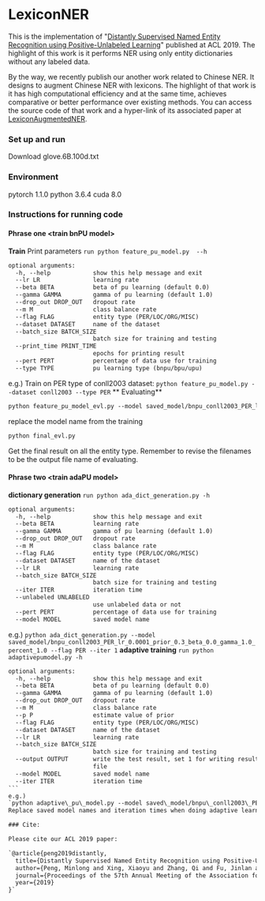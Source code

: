 # LexiconNER
This is the implementation of "[Distantly Supervised Named Entity Recognition using Positive-Unlabeled
Learning](https://www.aclweb.org/anthology/P19-1231)" published at ACL 2019. The highlight of this work is it performs NER using only entity dictionaries without any labeled data.

By the way, we recently publish our another work related to Chinese NER. It designs to augment Chinese NER with lexicons. The highlight of that work is it has high computational efficiency and at the same time, achieves comparative or better performance over existing methods. You can access the source code of that work and a hyper-link of its associated paper at [LexiconAugmentedNER](https://github.com/v-mipeng/LexiconAugmentedNER).

### Set up and run
Download glove.6B.100d.txt
### Environment
pytorch 1.1.0
python 3.6.4
cuda 8.0
### Instructions for running code
#### Phrase one \<train bnPU model\>
**Train**
Print parameters
`run python feature_pu_model.py  --h`
```html
optional arguments:
  -h, --help            show this help message and exit
  --lr LR               learning rate
  --beta BETA           beta of pu learning (default 0.0)
  --gamma GAMMA         gamma of pu learning (default 1.0)
  --drop_out DROP_OUT   dropout rate
  --m M                 class balance rate
  --flag FLAG           entity type (PER/LOC/ORG/MISC)
  --dataset DATASET     name of the dataset
  --batch_size BATCH_SIZE
                    	batch size for training and testing
  --print_time PRINT_TIME
                    	epochs for printing result
  --pert PERT           percentage of data use for training
  --type TYPE           pu learning type (bnpu/bpu/upu)
```
e.g.)
Train on PER type of conll2003 dataset:
`python feature_pu_model.py --dataset conll2003 --type PER`
** Evaluating**
```html
python feature_pu_model_evl.py --model saved_model/bnpu_conll2003_PER_lr_0.0001_prior_0.3_beta_0.0_gamma_1.0_percent_1.0 --flag PER --dataset conll2003 --output 1
```
replace the model name from the training
```html
python final_evl.py 
```
Get the final result on all the entity type. Remember to revise the filenames to be the output file name of evaluating.

#### Phrase two \<train adaPU model\>
**dictionary generation**
`run python ada_dict_generation.py -h`
```html
optional arguments:
  -h, --help            show this help message and exit
  --beta BETA           learning rate
  --gamma GAMMA         gamma of pu learning (default 1.0)
  --drop_out DROP_OUT   dropout rate
  --m M                 class balance rate
  --flag FLAG           entity type (PER/LOC/ORG/MISC)
  --dataset DATASET     name of the dataset
  --lr LR               learning rate
  --batch_size BATCH_SIZE
                        batch size for training and testing
  --iter ITER           iteration time
  --unlabeled UNLABELED
                        use unlabeled data or not
  --pert PERT           percentage of data use for training
  --model MODEL         saved model name
```
e.g.)
`python ada_dict_generation.py --model saved_model/bnpu_conll2003_PER_lr_0.0001_prior_0.3_beta_0.0_gamma_1.0_percent_1.0 --flag PER --iter 1`
**adaptive training**
`run python adaptivepumodel.py -h `
````html
optional arguments:
  -h, --help            show this help message and exit
  --beta BETA           beta of pu learning (default 0.0)
  --gamma GAMMA         gamma of pu learning (default 1.0)
  --drop_out DROP_OUT   dropout rate
  --m M                 class balance rate
  --p P                 estimate value of prior
  --flag FLAG           entity type (PER/LOC/ORG/MISC)
  --dataset DATASET     name of the dataset
  --lr LR               learning rate
  --batch_size BATCH_SIZE
                        batch size for training and testing
  --output OUTPUT       write the test result, set 1 for writing result to
                        file
  --model MODEL         saved model name
  --iter ITER           iteration time
```
e.g.)
`python adaptive\_pu\_model.py --model saved\_model/bnpu\_conll2003\_PER\_lr\_0.0001\_prior\_0.3\_beta\_0.0\_gamma\_1.0\_percent\_1.0 --flag PER --iter 1`
Replace saved model names and iteration times when doing adaptive learning. And in the same iteration the iter number in dictionary generation and adaptive learning should be same.

### Cite:

Please cite our ACL 2019 paper:

`@article{peng2019distantly,
  title={Distantly Supervised Named Entity Recognition using Positive-Unlabeled Learning},
  author={Peng, Minlong and Xing, Xiaoyu and Zhang, Qi and Fu, Jinlan and Huang, Xuanjing},
  journal={Proceedings of the 57th Annual Meeting of the Association for Computational Linguistics (ACL)},
  year={2019}
}`
